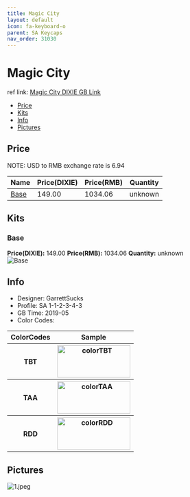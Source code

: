 ```yaml
---
title: Magic City
layout: default
icon: fa-keyboard-o
parent: SA Keycaps
nav_order: 31030
---
```


# Magic City

ref link: [Magic City DIXIE GB Link](https://dixiemech.com/samagiccity)

* [Price](#price)
* [Kits](#kits)
* [Info](#info)
* [Pictures](#pictures)


## Price  
NOTE: USD to RMB exchange rate is 6.94

| Name          | Price(DIXIE)    |  Price(RMB) | Quantity |
| ------------- | ------------ |  ---------- | -------- |
|[Base](#base)|149.00|1034.06|unknown|


## Kits
### Base
**Price(DIXIE):** 149.00    **Price(RMB):** 1034.06    **Quantity:** unknown  
<img src="{{ 'assets/images/sa-keycaps/magiccity/kits_pics/base.png' | relative_url }}" alt="Base" class="image featured">


## Info
* Designer: GarrettSucks
* Profile: SA 1-1-2-3-4-3
* GB Time: 2019-05
* Color Codes:  
<table style="width:100%">
  <tr>
    <th>ColorCodes</th>
    <th>Sample</th>
  </tr>
  <tr>
    <th>TBT</th>
    <th><img src="{{ 'assets/images/sa-keycaps/SP_ColorCodes/abs/SP_Abs_ColorCodes_TBT.png' | relative_url }}" alt="colorTBT" height="75" width="170"></th>
  </tr>
  <tr>
    <th>TAA</th>
    <th><img src="{{ 'assets/images/sa-keycaps/SP_ColorCodes/abs/SP_Abs_ColorCodes_TAA.png' | relative_url }}" alt="colorTAA" height="75" width="170"></th>
  </tr>
  <tr>
    <th>RDD</th>
    <th><img src="{{ 'assets/images/sa-keycaps/SP_ColorCodes/abs/SP_Abs_ColorCodes_RDD.png' | relative_url }}" alt="colorRDD" height="75" width="170"></th>
  </tr>
</table>


## Pictures
<img src="{{ 'assets/images/sa-keycaps/magiccity/rendering_pics/1.jpeg' | relative_url }}" alt="1.jpeg" class="image featured">
